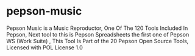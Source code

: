 # pepson-music
Pepson Music is a Music Reproductor, One Of The 120 Tools Included In Pepson, Next tool to this is Pepson Spreadsheets the first one of Pepson WS (Work Suite) , This Tool Is Part of the 20 Pepson Open Source Tools, Licensed with POL License 1.0 

